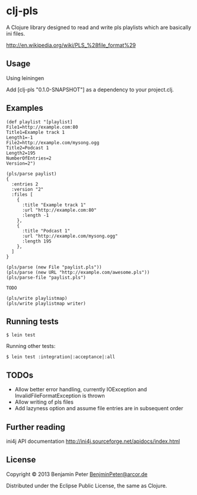 # clj-pls

A Clojure library designed to read and write pls playlists which are
basically ini files.

http://en.wikipedia.org/wiki/PLS_%28file_format%29

## Usage

Using leiningen

Add [clj-pls "0.1.0-SNAPSHOT"] as a dependency to your project.clj.

## Examples

```
(def playlist "[playlist]
File1=http://example.com:80
Title1=Example track 1
Length1=-1
File2=http://example.com/mysong.ogg
Title2=Podcast 1
Length2=195
NumberOfEntries=2
Version=2")

(pls/parse paylist)
{
  :entries 2
  :version "2"
  :files [
    {
      :title "Example track 1"
      :url "http://example.com:80"
      :length -1
    },
    {
      :title "Podcast 1"
      :url "http://example.com/mysong.ogg"
      :length 195
    },
  ]
}

(pls/parse (new File "paylist.pls"))
(pls/parse (new URL "http://example.com/awesome.pls"))
(pls/parse-file "paylist.pls")

TODO

(pls/write playlistmap)
(pls/write playlistmap writer)
```

## Running tests

```
$ lein test
```

Running other tests:

```
$ lein test :integration|:acceptance|:all
```

## TODOs

* Allow better error handling, currently IOException and InvalidFileFormatException is thrown
* Allow writing of pls files
* Add lazyness option and assume file entries are in subsequent order

## Further reading

ini4j API documentation http://ini4j.sourceforge.net/apidocs/index.html

## License

Copyright © 2013 Benjamin Peter <BenjminPeter@arcor.de>

Distributed under the Eclipse Public License, the same as Clojure.

